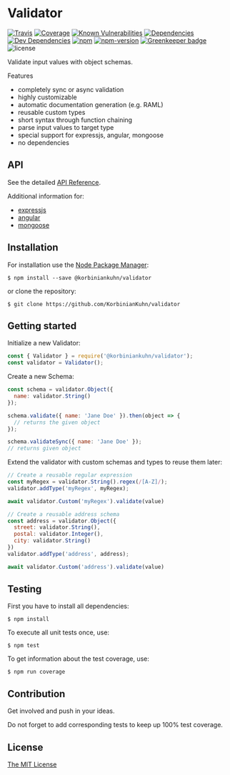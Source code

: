 # Validator

[![Travis](https://img.shields.io/travis/KorbinianKuhn/validator.svg?style=flat-square)](https://travis-ci.org/KorbinianKuhn/validator/builds)
[![Coverage](http://img.shields.io/coveralls/KorbinianKuhn/validator.svg?style=flat-square&branch=master)](https://coveralls.io/r/KorbinianKuhn/validator)
[![Known Vulnerabilities](https://snyk.io/test/github/KorbinianKuhn/validator/badge.svg?style=flat-square)](https://snyk.io/test/github/KorbinianKuhn/validator)
[![Dependencies](https://img.shields.io/david/KorbinianKuhn/validator.svg?style=flat-square)](https://david-dm.org/KorbinianKuhn/validator)
[![Dev Dependencies](https://img.shields.io/david/dev/KorbinianKuhn/validator.svg?style=flat-square)](https://david-dm.org/KorbinianKuhn/validator)
[![npm](https://img.shields.io/npm/dt/@korbiniankuhn/validator.svg?style=flat-square)](https://www.npmjs.com/package/@korbiniankuhn/validator)
[![npm-version](https://img.shields.io/npm/v/@korbiniankuhn/validator.svg?style=flat-square)](https://www.npmjs.com/package/@korbiniankuhn/validator)
[![Greenkeeper badge](https://badges.greenkeeper.io/KorbinianKuhn/validator.svg?style=flat-square)](https://greenkeeper.io/)
![license](https://img.shields.io/github/license/KorbinianKuhn/validator.svg?style=flat-square)

Validate input values with object schemas.

Features

- completely sync or async validation
- highly customizable
- automatic documentation generation (e.g. RAML)
- reusable custom types
- short syntax through function chaining
- parse input values to target type
- special support for expressjs, angular, mongoose
- no dependencies

## API

See the detailed [API Reference](doc/api.md).

Additional information for:

- [expressjs](doc/express.md)
- [angular](doc/angular.md)
- [mongoose](doc/mongoose.md)

## Installation

For installation use the [Node Package Manager](https://github.com/npm/npm):

```
$ npm install --save @korbiniankuhn/validator
```

or clone the repository:

```
$ git clone https://github.com/KorbinianKuhn/validator
```

## Getting started

Initialize a new Validator:

```javascript
const { Validator } = require('@korbiniankuhn/validator');
const validator = Validator();
```

Create a new Schema:

```javascript
const schema = validator.Object({
  name: validator.String()
});

schema.validate({ name: 'Jane Doe' }).then(object => {
  // returns the given object
});

schema.validateSync({ name: 'Jane Doe' });
// returns given object
```

Extend the validator with custom schemas and types to reuse them later:

```javascript
// Create a reusable regular expression
const myRegex = validator.String().regex(/[A-Z]/);
validator.addType('myRegex', myRegex);

await validator.Custom('myRegex').validate(value)

// Create a reusable address schema
const address = validator.Object({
  street: validator.String(),
  postal: validator.Integer(),
  city: validator.String()
})
validator.addType('address', address);

await validator.Custom('address').validate(value)
```

## Testing

First you have to install all dependencies:

```
$ npm install
```

To execute all unit tests once, use:

```
$ npm test
```

To get information about the test coverage, use:

```
$ npm run coverage
```

## Contribution

Get involved and push in your ideas.

Do not forget to add corresponding tests to keep up 100% test coverage.

## License

[The MIT License](LICENSE)
